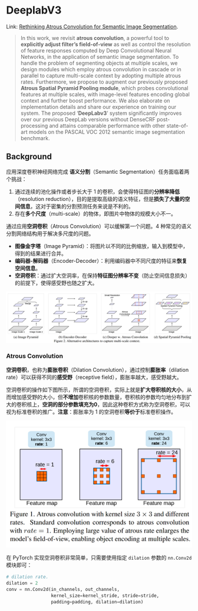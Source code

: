 # DeeplabV3

Link: [Rethinking Atrous Convolution for Semantic Image Segmentation](http://arxiv.org/abs/1706.05587).

> In this work, we revisit **atrous convolution**, a powerful tool to **explicitly adjust filter’s field-of-view** as well as control the resolution of feature responses computed by Deep Convolutional Neural Networks, in the application of semantic image segmentation. To handle the problem of segmenting objects at multiple scales, we design modules which employ atrous convolution in cascade or in parallel to capture multi-scale context by adopting multiple atrous rates. Furthermore, we propose to augment our previously proposed **Atrous Spatial Pyramid Pooling module**, which probes convolutional features at multiple scales, with image-level features encoding global context and further boost performance. We also elaborate on implementation details and share our experience on training our system. The proposed ‘**DeepLabv3**’ system significantly improves over our previous DeepLab versions without DenseCRF post-processing and attains comparable performance with other state-of-art models on the PASCAL VOC 2012 semantic image segmentation benchmark.



## Background

应用深度卷积神经网络完成 **语义分割**（Semantic Segmentation）任务面临着两个挑战：

1. 通过连续的池化操作或者步长大于 1 的卷积，会使得特征图的**分辨率降低**（resolution reduction），目的是提取高级的语义特征，但是**损失了大量的空间信息**，这对于密集的分割预测任务来说是不利的。
2. 存在**多个尺度**（multi-scale）的物体，即图片中物体的规模大小不一。

通过应用**空洞卷积**（Atrous Convolution）可以缓解第一个问题。4 种常见的语义分割网络结构用于解决多尺度的问题。

- **图像金字塔**（Image Pyramid）：将图片以不同的比例缩放，输入到模型中，得到的结果进行合并。
- **编码器-解码器**（Encoder-Decoder）：利用编码器中不同尺度的特征来**恢复空间信息**。
- **空洞卷积**：通过扩大空洞率，在保持**特征图分辨率不变**（防止空间信息损失）的前提下，使得感受野也随之扩大。

![Different Segmentation Architecture](./assets/different-segmentation-architecture.png)



### Atrous Convolution

**空洞卷积**，也称为**膨胀卷积**（Dilation Convolution），通过控制**膨胀率**（dilation rate）可以获得不同的**感受野**（receptive field），膨胀率越大，感受野越大。

空洞卷积的操作如下图所示，所谓的空洞卷积，实际上就是**扩大卷积核的大小**，从而增加感受野的大小，但**不增加**卷积核的参数数量，卷积核的参数均匀地分布到扩大的卷积核上，**空洞的部分参数填充为0**，因此这种卷积方式称为空洞卷积，可以视为标准卷积的推广。**注意**：膨胀率为 1 的空洞卷积**等价于**标准卷积操作。

![Atrous Convolution](./assets/Atrous-Convolution.png)

在 PyTorch 实现空洞卷积非常简单，只需要使用指定 `dilation` 参数的 `nn.Conv2d` 模块即可：

```python
# dilation rate.
dilation = 2
conv = nn.Conv2d(in_channels, out_channels, 
                 kernel_size=kernel_stride, stride=stride, 
                 padding=padding, dilation=dilation)
```






